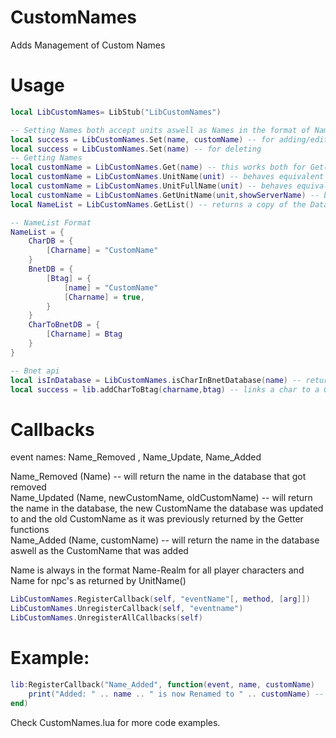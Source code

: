 # CustomNames
Adds Management of Custom Names
# Usage 
```lua
local LibCustomNames= LibStub("LibCustomNames")

-- Setting Names both accept units aswell as Names in the format of Name-Realm (for players) or just Name (for npcs) and Btag in format "BattleTag#12345"
local success = LibCustomNames.Set(name, customName) -- for adding/editing 
local success = LibCustomNames.Set(name) -- for deleting 
-- Getting Names
local customName = LibCustomNames.Get(name) -- this works both for Get(Charname) and Get(Btag)
local customName = LibCustomNames.UnitName(unit) -- behaves equivalent to normal UnitName()
local customName = LibCustomNames.UnitFullName(unit) -- behaves equivalent to normal UnitFullName()
local customName = LibCustomNames.GetUnitName(unit,showServerName) -- behaves equivalent to normal GetUnitName()
local NameList = LibCustomNames.GetList() -- returns a copy of the DataBaseTable

-- NameList Format
NameList = {
	CharDB = {
		[Charname] = "CustomName"
	}
	BnetDB = {
		[Btag] = {
			[name] = "CustomName"
			[Charname] = true,
		}
	}
	CharToBnetDB = {
		[Charname] = Btag
	}
}

-- Bnet api
local isInDatabase = LibCustomNames.isCharInBnetDatabase(name) -- returns true if the charname is already linked to a bnet account (nil otherwise)
local success = lib.addCharToBtag(charname,btag) -- links a char to a Given Btag. Btag should be in format "BattleTag#12345"
```
# Callbacks

event names: Name_Removed , Name_Update, Name_Added <br/>

Name_Removed (Name) -- will return the name in the database that got removed  <br />
Name_Updated (Name, newCustomName, oldCustomName) -- will return the name in the database, the new CustomName the database was updated to and the old CustomName as it was previously returned by the Getter functions <br />
Name_Added (Name, customName) -- will return the name in the database aswell as the CustomName that was added <br />

Name is always in the format Name-Realm for all player characters and Name for npc's as returned by UnitName()
```lua
LibCustomNames.RegisterCallback(self, "eventName"[, method, [arg]])
LibCustomNames.UnregisterCallback(self, "eventname")
LibCustomNames.UnregisterAllCallbacks(self)
```

# Example:

```lua
lib:RegisterCallback("Name_Added", function(event, name, customName)
	print("Added: " .. name .. " is now Renamed to " .. customName) -- this will print whenever a new Name is added 
end)
```
Check CustomNames.lua for more code examples.
